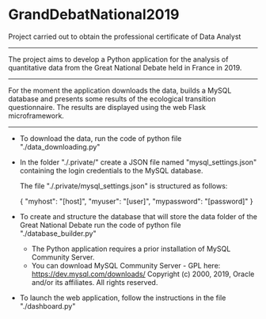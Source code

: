 # GrandDebatNational2019
Project carried out to obtain the professional certificate of Data Analyst

---

The project aims to develop a Python application for the analysis of quantitative data from the Great National Debate held in France in 2019.

---

For the moment the application downloads the data, builds a MySQL database and presents some results of the ecological transition questionnaire.
The results are displayed using the web Flask microframework.

---

- To download the data, run the code of python file "./data_downloading.py"

- In the folder "./.private/" create a JSON file named "mysql_settings.json" containing the login credentials to 
  the MySQL database.

  The file "./.private/mysql_settings.json" is structured as follows:

  {
	  "myhost": "[host]",
	  "myuser": "[user]",
	  "mypassword": "[password]"
  }

- To create and structure the database that will store the data folder of the Great National Debate run the code of 
  python file "./database_builder.py"

    - The Python application requires a prior installation of MySQL Community Server.
    - You can download MySQL Community Server - GPL here: https://dev.mysql.com/downloads/
      Copyright (c) 2000, 2019, Oracle and/or its affiliates. All rights reserved.

- To launch the web application, follow the instructions in the file "./dashboard.py"

